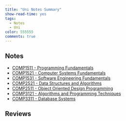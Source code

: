 ```yaml
---
title: "Uni Notes Summary"
show-read-time: yes
tags:
  - Notes
  - Uni
color: 555555
comments: true
---
```


## Notes
-   <a href="https://pepper-field-528.notion.site/COMP1511-Programming-Fundamentals-00e0ec6053ce4cd5ad57935a3ef73123">COMP1511 - Programming Fundamentals</a>
-   <a href="https://pepper-field-528.notion.site/COMP1521-Computer-Systems-Fundamentals-d52caa82ad024e7194aa25b9e559407c">COMP1521 - Computer Systems Fundamentals</a>
-   <a href="https://pepper-field-528.notion.site/COMP1531-Software-Engineering-Fundamentals-d390725be7784c62b3fedaac0160b08e">COMP1531 - Software Engineering Fundamentals</a>
-   <a href="https://pepper-field-528.notion.site/COMP2521-Data-Structures-and-Algorithms-d4d16e0f99a3426ab817015d2861ea7c">COMP2521 - Data Structures and Algorithms</a>
-   <a href="https://pepper-field-528.notion.site/COMP2511-Object-Oriented-Design-Programming-43fa168ce9a54f31bf22351bc46b3cb5">COMP2511 - Object Oriented Design Programming</a>
-   <a href="https://pepper-field-528.notion.site/COMP3121-Algorithms-and-Programming-Techniques-dc1709f7f6a646f899dca14ede023947">COMP3121 - Algorithms and Programming Techniques</a>
-   <a href="https://pepper-field-528.notion.site/COMP3311-Database-Systems-ece972c73cdb4ee299309f44e9aa352b">COMP3311 - Database Systems</a>  
## Reviews

 












